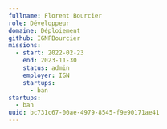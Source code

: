 ```yaml
---
fullname: Florent Bourcier
role: Développeur
domaine: Déploiement
github: IGNFBourcier
missions:
  - start: 2022-02-23
    end: 2023-11-30
    status: admin
    employer: IGN
    startups:
      - ban
startups:
  - ban
uuid: bc731c67-00ae-4979-8545-f9e90171ae41
---
```

